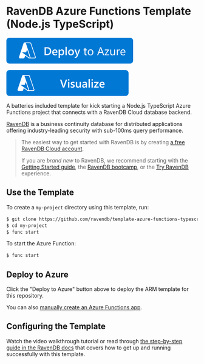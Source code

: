 # RavenDB Azure Functions Template (Node.js TypeScript)

[![Deploy to Azure](https://raw.githubusercontent.com/Azure/azure-quickstart-templates/master/1-CONTRIBUTION-GUIDE/images/deploytoazure.svg?sanitize=true)](https://portal.azure.com/#create/Microsoft.Template/uri/https%3A%2F%2Fraw.githubusercontent.com%2Fravendb%2Ftemplate-azure-functions-typescript%2Fmaster%2Fazuredeploy.json)

[![Visualize](https://raw.githubusercontent.com/Azure/azure-quickstart-templates/master/1-CONTRIBUTION-GUIDE/images/visualizebutton.svg?sanitize=true)](http://armviz.io/#/?load=https%3A%2F%2Fraw.githubusercontent.com%2Fravendb%2Ftemplate-azure-functions-typescript%2Fmaster%2Fazuredeploy.json)

A batteries included template for kick starting a Node.js TypeScript Azure Functions project that connects with a RavenDB Cloud database backend.

[RavenDB][cloud-signup] is a business continuity database for distributed applications offering industry-leading security with sub-100ms query performance.

> The easiest way to get started with RavenDB is by creating [a free RavenDB Cloud account](cloud-signup).
>
> If you are _brand new_ to RavenDB, we recommend starting with the [Getting Started guide](docs-get-started), the [RavenDB bootcamp](learn-bootcamp), or the [Try RavenDB](learn-demo) experience.

## Use the Template

To create a `my-project` directory using this template, run:

```sh
$ git clone https://github.com/ravendb/template-azure-functions-typescript my-project
$ cd my-project
$ func start
```

To start the Azure Function:

```sh
$ func start
```

## Deploy to Azure

Click the "Deploy to Azure" button above to deploy the ARM template for this repository.

You can also [manually create an Azure Functions app][az-func-deploy].

## Configuring the Template

Watch the video walkthrough tutorial or read through [the step-by-step guide in the RavenDB docs][docs-howto] that covers how to get up and running successfully with this template.

[cloud-signup]: https://cloud.ravendb.net?utm_source=github&utm_medium=web&utm_campaign=github_template_az_func_typescript&utm_content=cloud_signup
[docs-get-started]: https://ravendb.net/docs/article-page/nodejs/start/getting-started?utm_source=github&utm_medium=web&utm_campaign=github_template_az_func_typescript&utm_content=docs_get_started
[docs-create-db]: https://ravendb.net/docs/article-page/csharp/studio/database/create-new-database/general-flow?utm_source=github&utm_medium=web&utm_campaign=github_template_az_func_typescript&utm_content=docs_new_db
[learn-bootcamp]: https://ravendb.net/learn/bootcamp?utm_source=github&utm_medium=web&utm_campaign=github_template_az_func_typescript&utm_content=learn_bootcamp
[learn-demo]: https://demo.ravendb.net/?utm_source=github&utm_medium=web&utm_campaign=github_template_az_func_typescript&utm_content=learn_demo
[docs-howto]: https://ravendb.net/docs/article/nodejs/start/platform-guides/azure-functions/overview?utm_source=github&utm_medium=web&utm_campaign=github_template_cloudflare_worker&utm_content=docs_howto
[az-func-deploy]: https://learn.microsoft.com/en-us/azure/azure-functions/create-first-function-vs-code-csharp?tabs=in-process#deploy-the-project-to-azure
